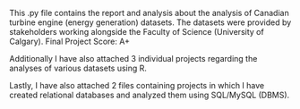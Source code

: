 This .py file contains the report and analysis about the analysis of Canadian turbine engine (energy generation) datasets.
The datasets were provided by stakeholders working alongside the Faculty of Science (University of Calgary).
Final Project Score: A+

Additionally I have also attached 3 individual projects regarding the analyses of various datasets using R.

Lastly, I have also attached 2 files containing projects in which I have created relational databases and analyzed them using SQL/MySQL (DBMS).
